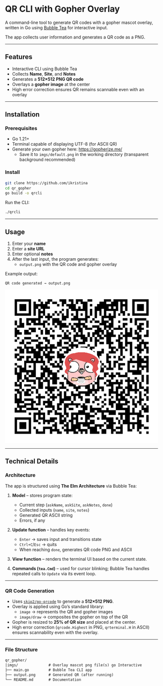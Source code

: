 # QR CLI with Gopher Overlay

A command-line tool to generate QR codes with a gopher mascot overlay, written in Go using [Bubble Tea](https://github.com/charmbracelet/bubbletea) for interactive input.

The app collects user information and generates a QR code as a PNG.

---

## Features

- Interactive CLI using Bubble Tea
- Collects **Name**, **Site**, and **Notes**
- Generates a **512×512 PNG QR code**
- Overlays a **gopher image** at the center
- High error correction ensures QR remains scannable even with an overlay

---

## Installation

### Prerequisites

- Go 1.21+
- Terminal capable of displaying UTF-8 (for ASCII QR)
- Generate your own gopher here: https://gopherize.me/
   - Save it to `imgs/default.png` in the working directory (transparent background recommended)

### Install

```bash
git clone https://github.com/ikristina
cd qr_gopher
go build -o qrcli
```

Run the CLI:

```bash
./qrcli
```

---

## Usage

1. Enter your **name**
2. Enter a **site URL**
3. Enter optional **notes**
4. After the last input, the program generates:
   - `output.png` with the QR code and gopher overlay

Example output:

```
QR code generated → output.png
```

![Generated QR code](output.png)

---

## Technical Details

### Architecture

The app is structured using **The Elm Architecture** via Bubble Tea:

1. **Model** – stores program state:
   - Current step (`askName`, `askSite`, `askNotes`, `done`)
   - Collected inputs (`name`, `site`, `notes`)
   - Generated QR ASCII string
   - Errors, if any

2. **Update function** – handles key events:
   - `Enter` → saves input and transitions state
   - `Ctrl+C`/`Esc` → quits
   - When reaching `done`, generates QR code PNG and ASCII

3. **View function** – renders the terminal UI based on the current state.

4. **Commands (`tea.Cmd`)** – used for cursor blinking; Bubble Tea handles repeated calls to `Update` via its event loop.

---

### QR Code Generation

- Uses [`skip2/go-qrcode`](https://github.com/skip2/go-qrcode) to generate a **512×512 PNG**.
- Overlay is applied using Go’s standard library:
  - `image` → represents the QR and gopher images
  - `image/draw` → composites the gopher on top of the QR
- Gopher is resized to **25% of QR size** and placed at the center.
- High error correction (`qrcode.Highest` in PNG, `qrterminal.H` in ASCII) ensures scannability even with the overlay.


---

### File Structure

```
qr_gopher/
|imgs/              # Overlay mascot png file(s) go Interactive
├── main.go         # Bubble Tea CLI app
├── output.png      # Generated QR (after running)
└── README.md       # Documentation
```
